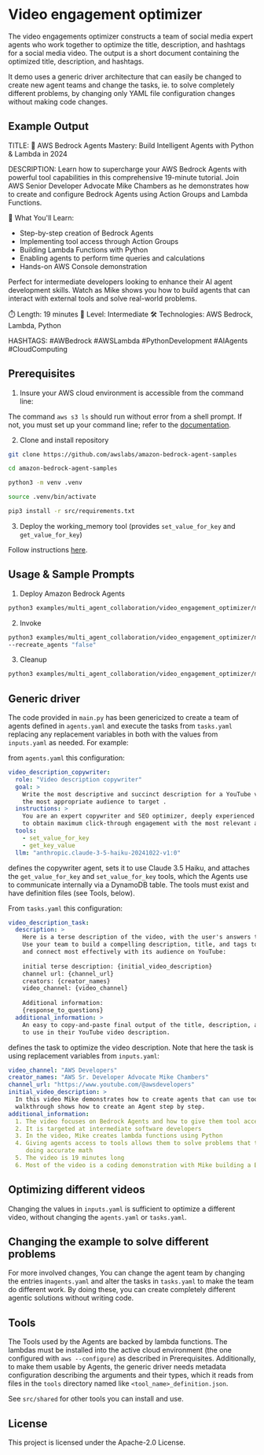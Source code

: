 # Video engagement optimizer

The video engagements optimizer constructs a team of social media expert agents who work together 
to optimize the title, description, and hashtags for a social media video. The output is a short
document containing the optimized title, description, and hashtags.

It demo uses a generic driver  architecture that can easily be changed to create new agent teams 
and change the tasks, ie. to solve completely different problems, by changing only YAML file 
configuration changes without making code changes.

## Example Output
TITLE:
🚀 AWS Bedrock Agents Mastery: Build Intelligent Agents with Python & Lambda in 2024

DESCRIPTION:
Learn how to supercharge your AWS Bedrock Agents with powerful tool capabilities in this comprehensive 19-minute tutorial. Join AWS Senior Developer Advocate Mike Chambers as he demonstrates how to create and configure Bedrock Agents using Action Groups and Lambda Functions.

🔧 What You'll Learn:
- Step-by-step creation of Bedrock Agents
- Implementing tool access through Action Groups
- Building Lambda Functions with Python
- Enabling agents to perform time queries and calculations
- Hands-on AWS Console demonstration

Perfect for intermediate developers looking to enhance their AI agent development skills. Watch as Mike shows you how to build agents that can interact with external tools and solve real-world problems.

⏱️ Length: 19 minutes
🎯 Level: Intermediate
🛠️ Technologies: AWS Bedrock, Lambda, Python

HASHTAGS:
#AWBedrock #AWSLambda #PythonDevelopment #AIAgents #CloudComputing

## Prerequisites

1. Insure your AWS cloud environment is accessible from the command line:

The command `aws s3 ls` should run without error from a shell prompt. If not, you must set up your 
command line; refer to the [documentation](https://docs.aws.amazon.com/cli/latest/userguide/cli-chap-configure.html).

2. Clone and install repository

```bash
git clone https://github.com/awslabs/amazon-bedrock-agent-samples

cd amazon-bedrock-agent-samples

python3 -m venv .venv

source .venv/bin/activate

pip3 install -r src/requirements.txt
```

3. Deploy the working_memory tool (provides `set_value_for_key` and `get_value_for_key`)

Follow instructions [here](/src/shared/working_memory/).

## Usage & Sample Prompts

1. Deploy Amazon Bedrock Agents

```bash
python3 examples/multi_agent_collaboration/video_engagement_optimizer/main.py --recreate_agents "true"
```

2. Invoke

```bash
python3 examples/multi_agent_collaboration/video_engagement_optimizer/main.py \
--recreate_agents "false"
```

3. Cleanup

```bash
python3 examples/multi_agent_collaboration/video_engagement_optimizer/main.py --clean_up "true"
```


## Generic driver

The code provided in `main.py` has been genericized to create a team of agents defined in `agents.yaml`
and execute the tasks from `tasks.yaml` replacing any replacement variables in both with the 
values from `inputs.yaml` as needed. For example:

from `agents.yaml` this configuration:
```yaml
video_description_copywriter:
  role: "Video description copywriter"
  goal: > 
    Write the most descriptive and succinct description for a YouTube video to help the algorithm to understand 
    the most appropriate audience to target .
  instructions: >
    You are an expert copywriter and SEO optimizer, deeply experienced at crafting YouTube video descriptions
    to obtain maximum click-through engagement with the most relevant audience.
  tools:
    - set_value_for_key
    - get_key_value
  llm: "anthropic.claude-3-5-haiku-20241022-v1:0"
```
defines the copywriter agent, sets it to use Claude 3.5 Haiku, and attaches the `get_value_for_key` 
and `set_value_for_key` tools, which the Agents use to communicate internally via a DynamoDB table.
The tools must exist and have definition files (see Tools, below).

From `tasks.yaml` this configuration:
```yaml
video_description_task:
  description: >
    Here is a terse description of the video, with the user's answers to your earlier clarifying questions
    Use your team to build a compelling description, title, and tags to help get the highest views
    and connect most effectively with its audience on YouTube:
    
    initial terse description: {initial_video_description} 
    channel url: {channel_url}
    creators: {creator_names}
    video_channel: {video_channel}
    
    Additional information:
    {response_to_questions}
  additional_information: >
    An easy to copy-and-paste final output of the title, description, and hashtags for the user
    to use in their YouTube video description.
````
defines the task to optimize the video description. Note that here the task is using replacement variables 
from `inputs.yaml`:

```yaml
video_channel: "AWS Developers"
creator_names: "AWS Sr. Developer Advocate Mike Chambers"
channel_url: "https://www.youtube.com/@awsdevelopers"
initial_video_description: >
  In this video Mike demonstrates how to create agents that can use tools using Bedrock Agents. This coding 
  walkthrough shows how to create an Agent step by step.
additional_information:
  1. The video focuses on Bedrock Agents and how to give them tool access by attaching Action Groups backed by Lambda Functions
  2. It is targeted at intermediate software developers
  3. In the video, Mike creates lambda functions using Python
  4. Giving agents access to tools allows them to solve problems that they otherwise can’t, such as telling the time or 
     doing accurate math
  5. The video is 19 minutes long
  6. Most of the video is a coding demonstration with Mike building a Bedrock Agent in the AWS console
```

## Optimizing different videos
Changing the values in `inputs.yaml` is sufficient to optimize a different video, without changing the
`agents.yaml` or `tasks.yaml`. 

## Changing the example to solve different problems
For more involved changes, You can change the agent team by changing the entries in`agents.yaml` and alter the tasks in 
`tasks.yaml` to make the team do different work. By doing these, you can create completely different agentic
solutions without writing code.

## Tools

The Tools used by the Agents are backed by lambda functions. The lambdas must be installed into the active
cloud environment (the one configured with `aws --configure`) as described in Prerequisites. Additionally, to make them 
usable by Agents, the generic driver needs metadata configuration describing the arguments and their types, 
which it reads from files in the `tools` directory named like `<tool_name>_definition.json`. 

See `src/shared` for other tools you can install and use.

## License

This project is licensed under the Apache-2.0 License.